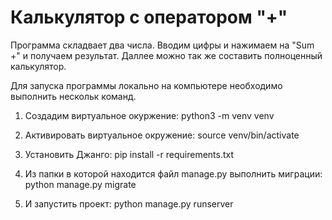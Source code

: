 # Калькулятор с оператором "+"

Программа складвает два числа. Вводим цифры и нажимаем на "Sum +" и получаем результат. Даллее можно так же составить полноценный калькулятор. 

Для запуска программы локально на компьютере необходимо выполнить нескольк команд.
1. Создадим виртуальное окуржение:
    python3 -m venv venv

2. Активировать виртуальное окружение:
    source venv/bin/activate

3. Установить Джанго:
    pip install -r requirements.txt

4. Из папки в которой находится файл manage.py выполнить миграции:
    python manage.py migrate

5. И запустить проект:
    python manage.py runserver
